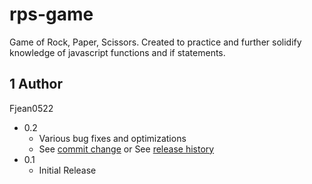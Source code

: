 # rps-game

Game of Rock, Paper, Scissors. Created to practice and further solidify knowledge of javascript functions and if statements.

## 1 Author
Fjean0522

* 0.2
    * Various bug fixes and optimizations
    * See [commit change]() or See [release history]()
* 0.1
    * Initial Release
